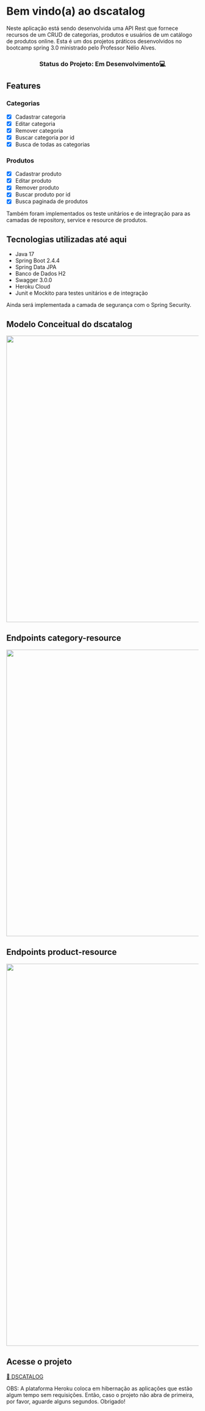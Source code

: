 # Bem vindo(a) ao dscatalog

Neste aplicação está sendo desenvolvida uma API Rest que fornece recursos de um CRUD de categorias, produtos e usuários de um catálogo de produtos online. Esta é um dos
projetos práticos desenvolvidos no bootcamp spring 3.0 ministrado pelo Professor Nélio Alves.

<h3 align="center">Status do Projeto: Em Desenvolvimento💻</h3>

## Features
### Categorias
- [x] Cadastrar categoria
- [x] Editar categoria
- [x] Remover categoria
- [x] Buscar categoria por id
- [x] Busca de todas as categorias

### Produtos
- [x] Cadastrar produto
- [x] Editar produto
- [x] Remover produto
- [x] Buscar produto por id
- [x] Busca paginada de produtos

<p>Também foram implementados os teste unitários e de integração para as camadas de repository, service e resource de produtos.</p>

## Tecnologias utilizadas até aqui
- Java 17
- Spring Boot 2.4.4
- Spring Data JPA
- Banco de Dados H2
- Swagger 3.0.0
- Heroku Cloud
- Junit e Mockito para testes unitários e de integração

Ainda será implementada a camada de segurança com o Spring Security.

## Modelo Conceitual do dscatalog
<div>   
 <img src=https://user-images.githubusercontent.com/108491940/183255418-0b46bbfb-6368-4ea8-a1d3-74d51e9c1359.png width=750px />
</div>

## Endpoints category-resource
<div>   
 <img src=https://user-images.githubusercontent.com/108491940/196527379-a6c1297b-c780-4211-af76-885dc6c60fb1.png width=750px />
</div>

## Endpoints product-resource
<div>   
 <img src=https://user-images.githubusercontent.com/108491940/196527706-aba7c9c9-30d8-478c-8c2c-895620348c10.png width=1000px />
</div>

## Acesse o projeto 
<a href="http://dscatalog-api.herokuapp.com/swagger-ui/index.html">🚀 DSCATALOG</a>

OBS: A plataforma Heroku coloca em hibernação as aplicações que estão algum tempo sem requisições. Então, caso  o projeto não abra de primeira, por favor, aguarde alguns segundos. Obrigado!














